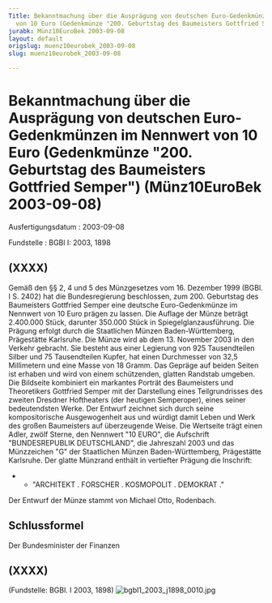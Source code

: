 ```yaml
---
Title: Bekanntmachung über die Ausprägung von deutschen Euro-Gedenkmünzen im Nennwert
  von 10 Euro (Gedenkmünze "200. Geburtstag des Baumeisters Gottfried Semper")
jurabk: Münz10EuroBek 2003-09-08
layout: default
origslug: muenz10eurobek_2003-09-08
slug: muenz10eurobek_2003-09-08

---
```


# Bekanntmachung über die Ausprägung von deutschen Euro-Gedenkmünzen im Nennwert von 10 Euro (Gedenkmünze "200. Geburtstag des Baumeisters Gottfried Semper") (Münz10EuroBek 2003-09-08)

Ausfertigungsdatum
:   2003-09-08

Fundstelle
:   BGBl I: 2003, 1898



## (XXXX)

Gemäß den §§ 2, 4 und 5 des Münzgesetzes vom 16. Dezember 1999 (BGBl.
I S. 2402) hat die Bundesregierung beschlossen, zum 200. Geburtstag
des Baumeisters Gottfried Semper eine deutsche Euro-Gedenkmünze im
Nennwert von 10 Euro prägen zu lassen.
Die Auflage der Münze beträgt 2.400.000 Stück, darunter 350.000 Stück
in Spiegelglanzausführung. Die Prägung erfolgt durch die Staatlichen
Münzen Baden-Württemberg, Prägestätte Karlsruhe. Die Münze wird ab dem
13\. November 2003 in den Verkehr gebracht. Sie besteht aus einer
Legierung von 925 Tausendteilen Silber und 75 Tausendteilen Kupfer,
hat einen Durchmesser von 32,5 Millimetern und eine Masse von 18
Gramm. Das Gepräge auf beiden Seiten ist erhaben und wird von einem
schützenden, glatten Randstab umgeben.
Die Bildseite kombiniert ein markantes Porträt des Baumeisters und
Theoretikers Gottfried Semper mit der Darstellung eines
Teilgrundrisses des zweiten Dresdner Hoftheaters (der heutigen
Semperoper), eines seiner bedeutendsten Werke. Der Entwurf zeichnet
sich durch seine kompositorische Ausgewogenheit aus und würdigt damit
Leben und Werk des großen Baumeisters auf überzeugende Weise.
Die Wertseite trägt einen Adler, zwölf Sterne, den Nennwert "10 EURO",
die Aufschrift "BUNDESREPUBLIK DEUTSCHLAND", die Jahreszahl 2003 und
das Münzzeichen "G" der Staatlichen Münzen Baden-Württemberg,
Prägestätte Karlsruhe.
Der glatte Münzrand enthält in vertiefter Prägung die Inschrift:

*    *   "ARCHITEKT . FORSCHER . KOSMOPOLIT . DEMOKRAT ."



Der Entwurf der Münze stammt von Michael Otto, Rodenbach.


## Schlussformel

Der Bundesminister der Finanzen


## (XXXX)

(Fundstelle: BGBl. I 2003, 1898)
![bgbl1_2003_j1898_0010.jpg](bgbl1_2003_j1898_0010.jpg)
